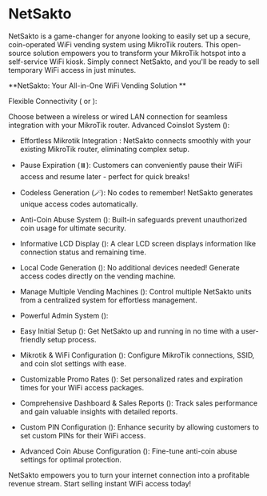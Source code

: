 # NetSakto
NetSakto is a game-changer for anyone looking to easily set up a secure, coin-operated WiFi vending system using MikroTik routers. This open-source solution empowers you to transform your MikroTik hotspot into a self-service WiFi kiosk. Simply connect NetSakto, and you'll be ready to sell temporary WiFi access in just minutes.

**NetSakto: Your All-in-One WiFi Vending Solution **

Flexible Connectivity ( or ):

Choose between a wireless or wired LAN connection for seamless integration with your MikroTik router.
Advanced Coinslot System ():

- Effortless Mikrotik Integration : NetSakto connects smoothly with your existing MikroTik router, eliminating complex setup.
- Pause Expiration (⏸️): Customers can conveniently pause their WiFi access and resume later - perfect for quick breaks!
- Codeless Generation (🪄): No codes to remember! NetSakto generates unique access codes automatically.
- Anti-Coin Abuse System (): Built-in safeguards prevent unauthorized coin usage for ultimate security.
- Informative LCD Display (): A clear LCD screen displays information like connection status and remaining time.
- Local Code Generation (): No additional devices needed! Generate access codes directly on the vending machine.
- Manage Multiple Vending Machines (): Control multiple NetSakto units from a centralized system for effortless management.
- Powerful Admin System ():

- Easy Initial Setup (): Get NetSakto up and running in no time with a user-friendly setup process.
- Mikrotik & WiFi Configuration (): Configure MikroTik connections, SSID, and coin slot settings with ease.
- Customizable Promo Rates (️): Set personalized rates and expiration times for your WiFi access packages.
- Comprehensive Dashboard & Sales Reports (): Track sales performance and gain valuable insights with detailed reports.
- Custom PIN Configuration (): Enhance security by allowing customers to set custom PINs for their WiFi access.
- Advanced Coin Abuse Configuration (️): Fine-tune anti-coin abuse settings for optimal protection.

NetSakto empowers you to turn your internet connection into a profitable revenue stream. Start selling instant WiFi access today!
